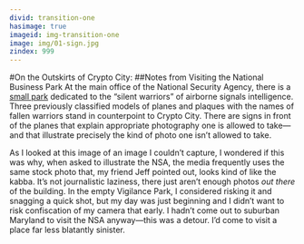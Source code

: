 ```yaml
---
divid: transition-one
hasimage: true
imageid: img-transition-one
image: img/01-sign.jpg
zindex: 999
---
```

#On the Outskirts of Crypto City:
##Notes from Visiting the National Business Park
At the main office of the National Security Agency, there is a [small park](http://www.nsa.gov/about/cryptologic_heritage/vigilance_park/index.shtml) dedicated to the “silent warriors” of airborne signals intelligence. Three previously classified models of planes and plaques with the names of fallen warriors stand in counterpoint to Crypto City. There are signs in front of the planes that explain appropriate photography one is allowed to take—and that illustrate precisely the kind of photo one isn’t allowed to take.

As I looked at this image of an image I couldn’t capture, I wondered if this was why, when asked to illustrate the NSA, the media frequently uses the same stock photo that, my friend Jeff pointed out, looks kind of like the kabba. It’s not journalistic laziness, there just aren’t enough photos *out there* of the building. In the empty Vigilance Park, I considered risking it and snagging a quick shot, but my day was just beginning and I didn’t want to risk confiscation of my camera that early. I hadn’t come out to suburban Maryland to visit the NSA anyway—this was a detour. I’d come to visit a place far less blatantly sinister.